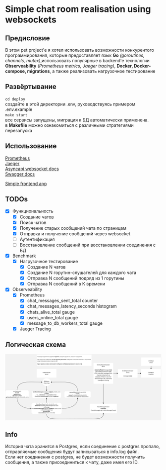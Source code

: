 # Simple chat room realisation using websockets
## Предисловие
В этом pet project'e я хотел использовать возможности конкурентого программирования, которые предоставляет язык **Go** 
_(goroutines, channels, mutex)_,использовать популярные в backend'e технологии **Observeability** 
_(Prometheus metrics, Jaeger tracing)_, **Docker, Docker-compose, migrations**, а также реализовать нагрузочное тестирование


## Развёртывание
`cd deploy` <br>
создайте в этой директории .env, руководствуясь примером .env.example <br>
`make start` <br>
все сервисы запущены, миграция к БД автоматически применена. <br>
в **Makefile** можно ознакомиться с различными стратегиями перезапуска

## Использование
[Prometheus](http://0.0.0.0:9090/) <br>
[Jaeger](http://0.0.0.0:16686/) <br>
[Asyncapi websocket docs](http://0.0.0.0:8080/asyncapi) <br>
[Swagger docs](http://0.0.0.0:8080/swagger/index.html#/) <br>

[Simple frontend app](http://0.0.0.0:8080/frontend)

## TODOs
- [x] Функциональность
    - [x] Создание чатов
    - [x] Поиск чатов
    - [x] Получение старых сообщений чата по страницам
    - [x] Отправка и получение сообщений через websocket
    - [ ] Аутентификация
    - [ ] Восстановление сообщений при восстановлении соединения с БД
- [x] Benchmark
    - [x] Нагрузочное тестирование
        - [x] Создание N чатов
        - [x] Создание N горутин-слушателей для каждого чата
        - [x] Отправка N сообщений подряд из 1 горутины
        - [x] Отправка N сообщений в K времени
- [x] Observeability
    - [x] Prometheus
        - [x] chat_messages_sent_total counter
        - [x] chat_messages_latency_seconds histogram
        - [x] chats_alive_total gauge
        - [x] users_online_total gauge
        - [x] message_to_db_workers_total gauge
    - [x] Jaeger Tracing

## Логическая схема
![schema.jpg](schema.jpg)

## Info
История чата хранится в Postgres, если соединение с postgres пропало, отправляемые сообщения будут записываться в 
info.log файл.
<br>
Если нет соединения с postgres, не будет возможности получить сообщения, а также присоединиться к чату, даже имея его ID.
